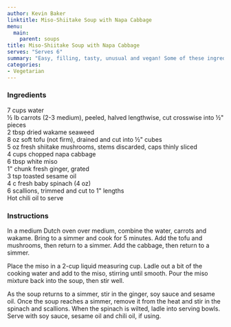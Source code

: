 ```yaml
---
author: Kevin Baker
linktitle: Miso-Shiitake Soup with Napa Cabbage
menu:
  main:
    parent: soups
title: Miso-Shiitake Soup with Napa Cabbage
serves: "Serves 6"
summary: "Easy, filling, tasty, unusual and vegan! Some of these ingredients may be unfamiliar in your kitchen, but none are hard to find. Miso, in particular, should be in everyone’s fridge. It keeps forever, and a tiny bit can add so much flavor to sauces, soups, marinades, glazes, etc."
categories:
- Vegetarian
---
```

### Ingredients

<div class="ingredient-list">

7 cups water  
½ lb carrots (2-3 medium), peeled, halved lengthwise, cut crosswise into ½" pieces  
2 tbsp dried wakame seaweed  
8 oz soft tofu (not firm), drained and cut into ½" cubes  
5 oz fresh shiitake mushrooms, stems discarded, caps thinly sliced  
4 cups chopped napa cabbage  
6 tbsp white miso  
1" chunk fresh ginger, grated  
3 tsp toasted sesame oil  
4 c fresh baby spinach (4 oz)  
6 scallions, trimmed and cut to 1" lengths  
Hot chili oil to serve   

</div>

### Instructions

In a medium Dutch oven over medium, combine the water, carrots and wakame. Bring to a simmer and cook for 5 minutes. Add the tofu and mushrooms, then return to a simmer. Add the cabbage, then return to a simmer. 

Place the miso in a 2-cup liquid measuring cup. Ladle out a bit of the cooking water and add to the miso, stirring until smooth. Pour the miso mixture back into the soup, then stir well. 

As the soup returns to a simmer, stir in the ginger, soy sauce and sesame oil. Once the soup reaches a simmer, remove it from the heat and stir in the spinach and scallions. When the spinach is wilted, ladle into serving bowls. Serve with soy sauce, sesame oil and chili oil, if using. 